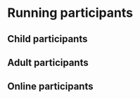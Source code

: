 # Running participants

<!--toc-->

## Child participants


## Adult participants


## Online participants
